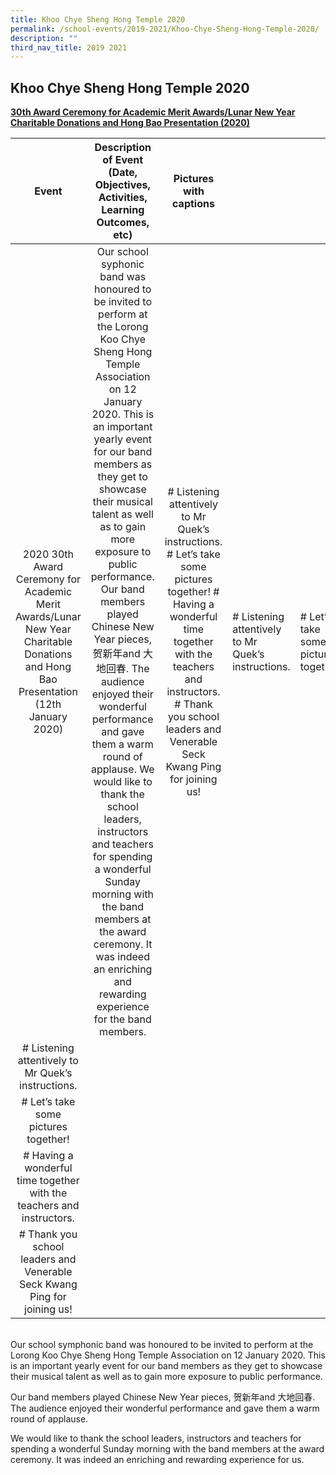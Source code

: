 ```yaml
---
title: Khoo Chye Sheng Hong Temple 2020
permalink: /school-events/2019-2021/Khoo-Chye-Sheng-Hong-Temple-2020/
description: ""
third_nav_title: 2019 2021
---
```

## Khoo Chye Sheng Hong Temple 2020

<u>**30th Award Ceremony for Academic Merit Awards/Lunar New Year Charitable Donations and Hong Bao Presentation (2020)**</u>

|                                                                   Event                                                                  |                                                                                                                                                                                                                                                                                                                Description of Event (Date, Objectives, Activities, Learning Outcomes, etc)                                                                                                                                                                                                                                                                                                                |                                                                                                                           Pictures with captions                                                                                                                          |                                                     |                                       |                                                                        |                                                                           |
|:----------------------------------------------------------------------------------------------------------------------------------------:|:---------------------------------------------------------------------------------------------------------------------------------------------------------------------------------------------------------------------------------------------------------------------------------------------------------------------------------------------------------------------------------------------------------------------------------------------------------------------------------------------------------------------------------------------------------------------------------------------------------------------------------------------------------------------------------------------------------:|:-------------------------------------------------------------------------------------------------------------------------------------------------------------------------------------------------------------------------------------------------------------------------:|-----------------------------------------------------|---------------------------------------|------------------------------------------------------------------------|---------------------------------------------------------------------------|
| 2020  30th Award Ceremony for Academic Merit Awards/Lunar New Year Charitable Donations and Hong Bao Presentation   (12th January  2020) | Our school syphonic band was honoured to be invited to perform at the Lorong Koo Chye Sheng Hong Temple Association on 12 January 2020. This is an important yearly event for our band members as they get to showcase their musical talent as well as to gain more exposure to public performance.    Our band members played Chinese New Year pieces, 贺新年and 大地回春. The audience enjoyed their wonderful performance and gave them a warm round of applause.   We would like to thank the school leaders, instructors and teachers for spending a wonderful Sunday morning with the band members at the award ceremony. It was indeed an enriching and rewarding experience for the band members. |  # Listening attentively to Mr Quek’s instructions.  # Let’s take some pictures together!  # Having a wonderful time together with the teachers and instructors.  # Thank you school leaders and Venerable Seck Kwang Ping for joining us!                                |  # Listening attentively to Mr Quek’s instructions. |  # Let’s take some pictures together! |  # Having a wonderful time together with the teachers and instructors. |  # Thank you school leaders and Venerable Seck Kwang Ping for joining us! |
|  # Listening attentively to Mr Quek’s instructions.                                                                                      |                                                                                                                                                                                                                                                                                                                                                                                                                                                                                                                                                                                                                                                                                                           |                                                                                                                                                                                                                                                                           |                                                     |                                       |                                                                        |                                                                           |
|  # Let’s take some pictures together!                                                                                                    |                                                                                                                                                                                                                                                                                                                                                                                                                                                                                                                                                                                                                                                                                                           |                                                                                                                                                                                                                                                                           |                                                     |                                       |                                                                        |                                                                           |
|  # Having a wonderful time together with the teachers and instructors.                                                                   |                                                                                                                                                                                                                                                                                                                                                                                                                                                                                                                                                                                                                                                                                                           |                                                                                                                                                                                                                                                                           |                                                     |                                       |                                                                        |                                                                           |
|  # Thank you school leaders and Venerable Seck Kwang Ping for joining us!                                                                |                                                                                                                                                                                                                                                                                                                                                                                                                                                                                                                                                                                                                                                                                                           |                                                                                                                                                                                                                                                                           |                                                     |                                       |                                                                        |                                                                           |


<br>
Our school symphonic band was honoured to be invited to perform at the Lorong Koo Chye Sheng Hong Temple Association on 12 January 2020. This is an important yearly event for our band members as they get to showcase their musical talent as well as to gain more exposure to public performance.

Our band members played Chinese New Year pieces, 贺新年and 大地回春. The audience enjoyed their wonderful performance and gave them a warm round of applause.

We would like to thank the school leaders, instructors and teachers for spending a wonderful Sunday morning with the band members at the award ceremony. It was indeed an enriching and rewarding experience for us.